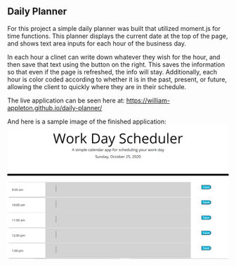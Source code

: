 ## Daily Planner

For this project a simple daily planner was built that utilized moment.js for time functions. This planner displays the current date at the top of the page, and shows text area inputs for each hour of the business day. 

In each hour a clinet can write down whatever they wish for the hour, and then save that text using the button on the right. This saves the information so that even if the page is refreshed, the info will stay. Additionally, each hour is color coded according to whether it is in the past, present, or future, allowing the client to quickly where they are in their schedule. 

The live application can be seen here at: https://william-appleton.github.io/daily-planner/

And here is a sample image of the finished application: ![](https://raw.githubusercontent.com/william-appleton/daily-planner/main/Assets/finished-app.PNG)

